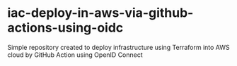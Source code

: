 # iac-deploy-in-aws-via-github-actions-using-oidc
Simple repository created to deploy infrastructure using Terraform into AWS cloud by GitHub Action using OpenID Connect 
